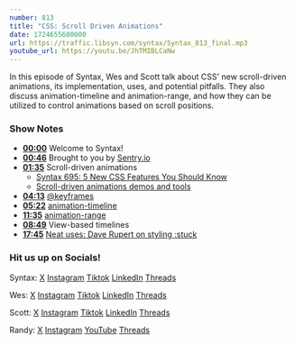 ```yaml
---
number: 813
title: "CSS: Scroll Driven Animations"
date: 1724655600000
url: https://traffic.libsyn.com/syntax/Syntax_813_final.mp3
youtube_url: https://youtu.be/JhTMIBLCaNw
---
```


In this episode of Syntax, Wes and Scott talk about CSS' new scroll-driven animations, its implementation, uses, and potential pitfalls. They also discuss animation-timeline and animation-range, and how they can be utilized to control animations based on scroll positions.

### Show Notes

* **[00:00](#t=00:00)** Welcome to Syntax!
* **[00:46](#t=00:46)** Brought to you by [Sentry.io](https://sentry.io)
* **[01:35](#t=01:35)** Scroll-driven animations
  * [Syntax 695: 5 New CSS Features You Should Know](https://syntax.fm/show/695/5-new-css-features-you-should-know)
  * [Scroll-driven animations demos and tools](https://scroll-driven-animations.style/)
* **[04:13](#t=04:13)** [@keyframes](https://developer.mozilla.org/en-US/docs/Web/CSS/@keyframes)
* **[05:22](#t=05:22)** [animation-timeline](https://developer.mozilla.org/en-US/docs/Web/CSS/animation-timeline)
* **[11:35](#t=11:35)** [animation-range](https://developer.mozilla.org/en-US/docs/Web/CSS/animation-range)
* **[08:49](#t=08:49)** View-based timelines
* **[17:45](#t=17:45)** [Neat uses: Dave Rupert on styling :stuck](https://daverupert.com/2023/08/animation-timeline-scroll-shadows/)

### Hit us up on Socials!

Syntax: [X](https://twitter.com/syntaxfm) [Instagram](https://www.instagram.com/syntax_fm/) [Tiktok](https://www.tiktok.com/@syntaxfm) [LinkedIn](https://www.linkedin.com/company/96077407/admin/feed/posts/) [Threads](https://www.threads.net/@syntax_fm)

Wes: [X](https://twitter.com/wesbos) [Instagram](https://www.instagram.com/wesbos/) [Tiktok](https://www.tiktok.com/@wesbos) [LinkedIn](https://www.linkedin.com/in/wesbos/) [Threads](https://www.threads.net/@wesbos)

Scott: [X](https://twitter.com/stolinski) [Instagram](https://www.instagram.com/stolinski/) [Tiktok](https://www.tiktok.com/@stolinski) [LinkedIn](https://www.linkedin.com/in/stolinski/) [Threads](https://www.threads.net/@stolinski)

Randy: [X](https://twitter.com/randyrektor) [Instagram](https://www.instagram.com/randyrektor/) [YouTube](https://www.youtube.com/@randyrektor) [Threads](https://www.threads.net/@randyrektor)